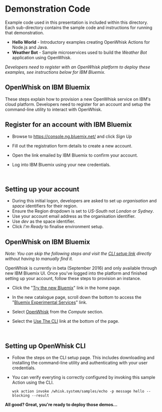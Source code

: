 # Demonstration Code

Example code used in this presentation is included within this directory. Each sub-directory contains the sample code and instructions for running that demonstration. 

- **Hello World** - Introductory examples creating OpenWhisk Actions for Node.js and Java.
- **Weather Bot** - Sample microservices used to build the *Weather Bot* application using OpenWhisk.

*Developers need to register with an OpenWhisk platform to deploy these examples, see instructions below for IBM Bluemix.*

## OpenWhisk on IBM Bluemix

These steps explain how to provision a new OpenWhisk service on IBM's cloud platform. Developers need to register for an account and setup the command-line utility to interact with OpenWhisk. 

## Register for an account with IBM Bluemix

- Browse to https://console.ng.bluemix.net/ and click _Sign Up_

- Fill out the registration form details to create a new account.

- Open the link emailed by IBM Bluemix to confirm your account.

- Log into IBM Bluemix using your new credentials.

  ​

## Setting up your account

- During this initial logon, developers are asked to set up _organisation_ and _space_ identifiers for their region.
- Ensure the Region dropdown is set to _US-South_ not _London_ or _Sydney_.
- Use your account email address as the organisation identifier.
- Use _dev_ as the space identifier.
- Click _I'm Ready_ to finalise environment setup.



## OpenWhisk on IBM Bluemix

_Note: You can skip the following steps and visit the [CLI setup link](https://new-console.ng.bluemix.net/openwhisk/cli) directly without having to manually find it._

OpenWhisk is currently in beta (September 2016) and only available through new IBM Bluemix UI. Once you've logged into the platform and finished setting up your account, follow these steps to provision an instance. 

- Click the "[Try the new Bluemix](https://new-console.eu-gb.bluemix.net/)" link in the home page.

- In the new catalogue page, scroll down the bottom to access the "[Bluemix Experimental Services](https://new-console.ng.bluemix.net/catalog/labs/)" link. 

- Select [OpenWhisk](https://new-console.ng.bluemix.net/openwhisk) from the _Compute_ section.

- Select the [Use The CLI](https://new-console.ng.bluemix.net/openwhisk/cli) link at the bottom of the page.

  ​

## Setting up OpenWhisk CLI

- Follow the steps on the CLI setup page. This includes downloading and installing the command-line utility and authenticating with your user credentials. 

- You can verify everyting is correctly configured by invoking this sample Action using the CLI.

  ```
  wsk action invoke /whisk.system/samples/echo -p message hello --blocking --result
  ```




**All good? Great, you're ready to deploy those demos…**

